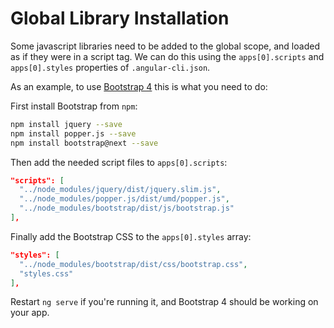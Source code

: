 # Global Library Installation

Some javascript libraries need to be added to the global scope, and loaded as if
they were in a script tag. We can do this using the `apps[0].scripts` and
`apps[0].styles` properties of `.angular-cli.json`.

As an example, to use [Bootstrap 4](https://getbootstrap.com/docs/4.0/getting-started/introduction/) this is
what you need to do:

First install Bootstrap from `npm`:

```bash
npm install jquery --save
npm install popper.js --save
npm install bootstrap@next --save
```

Then add the needed script files to `apps[0].scripts`:

```json
"scripts": [
  "../node_modules/jquery/dist/jquery.slim.js",
  "../node_modules/popper.js/dist/umd/popper.js",
  "../node_modules/bootstrap/dist/js/bootstrap.js"
],
```

Finally add the Bootstrap CSS to the `apps[0].styles` array:
```json
"styles": [
  "../node_modules/bootstrap/dist/css/bootstrap.css",
  "styles.css"
],
```

Restart `ng serve` if you're running it, and Bootstrap 4 should be working on
your app.
